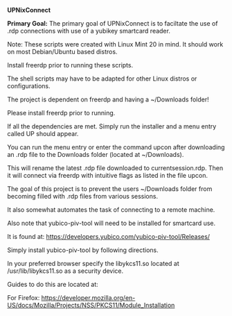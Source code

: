**UPNixConnect**


**Primary Goal:**
The primary goal of UPNixConnect is to faciltate the use of .rdp connections with use of a yubikey smartcard reader.

Note: These scripts were created with Linux Mint 20 in mind. It should work on most Debian/Ubuntu based distros.

Install freerdp prior to running these scripts.

The shell scripts may have to be adapted for other Linux distros or configurations.

The project is dependent on freerdp and having a ~/Downloads folder!

Please install freerdp prior to running.

If all the dependencies are met. Simply run the installer and a menu entry called UP should appear.

You can run the menu entry or enter the command upcon after downloading an .rdp file to the Downloads folder
(located at ~/Downloads).

This will rename the latest .rdp file downloaded to currentsession.rdp. Then it will connect via freerdp with intuitive flags as listed in the file upcon.

The goal of this project is to prevent the users ~/Downloads folder from becoming filled with .rdp files from various sessions.

It also somewhat automates the task of connecting to a remote machine.


Also note that yubico-piv-tool will need to be installed for smartcard use.

It is found at: https://developers.yubico.com/yubico-piv-tool/Releases/

Simply install yubico-piv-tool by following directions.

In your preferred browser specify the libykcs11.so located at /usr/lib/libykcs11.so as a security device.

Guides to do this are located at:

For Firefox: https://developer.mozilla.org/en-US/docs/Mozilla/Projects/NSS/PKCS11/Module_Installation
